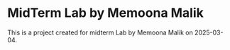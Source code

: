 # MidTerm Lab by Memoona Malik

This is a project created for midterm Lab by Memoona Malik on 2025-03-04.